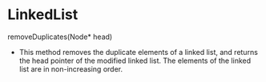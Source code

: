# LinkedList

removeDuplicates(Node* head)
- This method removes the duplicate elements of a linked list, and returns the head pointer of the modified linked list. The elements of the linked list are in non-increasing order.
